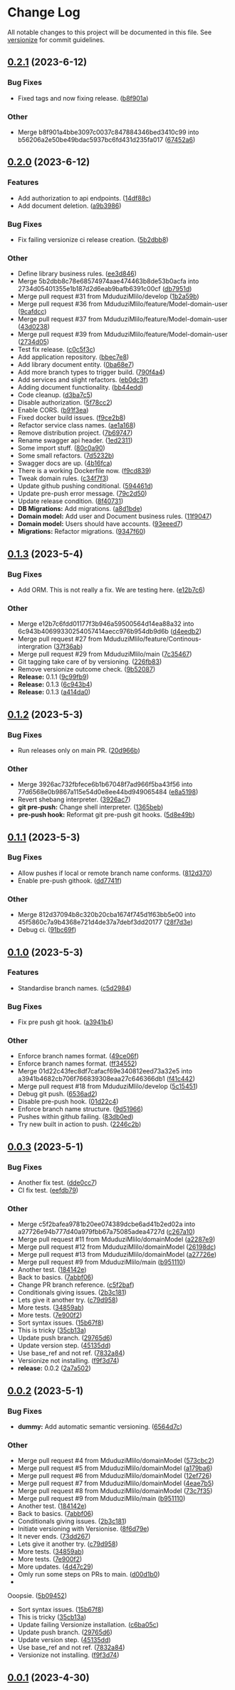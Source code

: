 # Change Log

All notable changes to this project will be documented in this file.
See [versionize](https://github.com/versionize/versionize) for commit guidelines.

<a name="0.2.1"></a>
## [0.2.1](https://www.github.com/MduduziMlilo/Inoversity.Library.WebApi/releases/tag/v0.2.1) (2023-6-12)

### Bug Fixes

* Fixed tags and now fixing release. ([b8f901a](https://www.github.com/MduduziMlilo/Inoversity.Library.WebApi/commit/b8f901a4bbe3097c0037c847884346bed3410c99))

### Other

* Merge b8f901a4bbe3097c0037c847884346bed3410c99 into b56206a2e50be49bdac5937bc6fd431d235fa017 ([67452a6](https://www.github.com/MduduziMlilo/Inoversity.Library.WebApi/commit/67452a63b60ecca3bedd625fa242c98232b4a42b))

<a name="0.2.0"></a>
## [0.2.0](https://www.github.com/MduduziMlilo/Inoversity.Library.WebApi/releases/tag/v0.2.0) (2023-6-12)

### Features

* Add authorization to api endpoints. ([14df88c](https://www.github.com/MduduziMlilo/Inoversity.Library.WebApi/commit/14df88c1425438af2facaa4dbe99d52fcdd06fc7))
* Add document deletion. ([a9b3986](https://www.github.com/MduduziMlilo/Inoversity.Library.WebApi/commit/a9b398626b663b721e4676a41f7f8871dd21f61b))

### Bug Fixes

* Fix failing versionize ci release creation. ([5b2dbb8](https://www.github.com/MduduziMlilo/Inoversity.Library.WebApi/commit/5b2dbb8c78e68574974aae474463b8de53b0acfa))

### Other

* Define library business rules. ([ee3d846](https://www.github.com/MduduziMlilo/Inoversity.Library.WebApi/commit/ee3d846e0bfd71c4d9c3c6d70d440f222470057c))
* Merge 5b2dbb8c78e68574974aae474463b8de53b0acfa into 2734d05401355e1b187d2d6eab9bafb6391c00cf ([db7951d](https://www.github.com/MduduziMlilo/Inoversity.Library.WebApi/commit/db7951d4f49799b254f38ee3d0191316ac25e258))
* Merge pull request #31 from MduduziMlilo/develop ([1b2a59b](https://www.github.com/MduduziMlilo/Inoversity.Library.WebApi/commit/1b2a59be1995fb214233dcb317f6a8c7e1be2ff6))
* Merge pull request #36 from MduduziMlilo/feature/Model-domain-user ([9cafdcc](https://www.github.com/MduduziMlilo/Inoversity.Library.WebApi/commit/9cafdcc872d9b0b1fcf913e67ae0294c2add9d67))
* Merge pull request #37 from MduduziMlilo/feature/Model-domain-user ([43d0238](https://www.github.com/MduduziMlilo/Inoversity.Library.WebApi/commit/43d0238b3cf19329e2cfadbb4619368df796a4ca))
* Merge pull request #39 from MduduziMlilo/feature/Model-domain-user ([2734d05](https://www.github.com/MduduziMlilo/Inoversity.Library.WebApi/commit/2734d05401355e1b187d2d6eab9bafb6391c00cf))
* Test fix release. ([c0c5f3c](https://www.github.com/MduduziMlilo/Inoversity.Library.WebApi/commit/c0c5f3c8ed269ac6607dcda2ecdfa438570500e0))
* Add application repository. ([bbec7e8](https://www.github.com/MduduziMlilo/Inoversity.Library.WebApi/commit/bbec7e826ba20845a7c57c6674e254355bde9565))
* Add library document entity. ([0ba68e7](https://www.github.com/MduduziMlilo/Inoversity.Library.WebApi/commit/0ba68e7f9bd4c3e89f28aac095f736f638ea1298))
* Add more branch types to trigger build. ([790f4a4](https://www.github.com/MduduziMlilo/Inoversity.Library.WebApi/commit/790f4a45f0b2e0107b34148556f2b86c08df483a))
* Add services and slight refactors. ([eb0dc3f](https://www.github.com/MduduziMlilo/Inoversity.Library.WebApi/commit/eb0dc3f668b49c138baaec0b8b9bba0807c6ee65))
* Adding document functionality. ([bb44edd](https://www.github.com/MduduziMlilo/Inoversity.Library.WebApi/commit/bb44edd4a26e4646d3a1927b0c81312e5bd3545c))
* Code cleanup. ([d3ba7c5](https://www.github.com/MduduziMlilo/Inoversity.Library.WebApi/commit/d3ba7c52c998874d152327c326043da27247bcc4))
* Disable authorization. ([5f78cc2](https://www.github.com/MduduziMlilo/Inoversity.Library.WebApi/commit/5f78cc2e34b4f2f52ae06c010e54f74d125f02b1))
* Enable CORS. ([b91f3ea](https://www.github.com/MduduziMlilo/Inoversity.Library.WebApi/commit/b91f3ea3f55c78427b2b25120d3564b7c9456a03))
* Fixed docker build issues. ([f9ce2b8](https://www.github.com/MduduziMlilo/Inoversity.Library.WebApi/commit/f9ce2b8a2b866708e1c1a5425c75d934e0715a9f))
* Refactor service class names. ([ae1a168](https://www.github.com/MduduziMlilo/Inoversity.Library.WebApi/commit/ae1a168774a774b548f0cbc2450723734da5b42c))
* Remove distribution project. ([7b69747](https://www.github.com/MduduziMlilo/Inoversity.Library.WebApi/commit/7b697478b16fd3bbb95653126c4aa879f25c9e79))
* Rename swagger api header. ([1ed2311](https://www.github.com/MduduziMlilo/Inoversity.Library.WebApi/commit/1ed2311854a8c067ac5c4d7d4c5dd56b1c167dbd))
* Some import stuff. ([80c0a90](https://www.github.com/MduduziMlilo/Inoversity.Library.WebApi/commit/80c0a90e511225aa71690ef9ea77d464192d30fe))
* Some small refactors. ([7d5232b](https://www.github.com/MduduziMlilo/Inoversity.Library.WebApi/commit/7d5232b86c4da309f651296736acd89aef6a2e96))
* Swagger docs are up. ([4b16fca](https://www.github.com/MduduziMlilo/Inoversity.Library.WebApi/commit/4b16fca5e11d40c6b1dccac499b766178e4208d4))
* There is a working Dockerfile now. ([f9cd839](https://www.github.com/MduduziMlilo/Inoversity.Library.WebApi/commit/f9cd839be7f57f313cc17c505762684900fbf09c))
* Tweak domain rules. ([c34f7f3](https://www.github.com/MduduziMlilo/Inoversity.Library.WebApi/commit/c34f7f3e88ac2dd8358939ce50e523cdee3c89a4))
* Update github pushing conditional. ([594461d](https://www.github.com/MduduziMlilo/Inoversity.Library.WebApi/commit/594461d719885753d40223a414438394efba1d10))
* Update pre-push error message. ([79c2d50](https://www.github.com/MduduziMlilo/Inoversity.Library.WebApi/commit/79c2d50024a332bcd195da6866110a7066049b8a))
* Update release condition. ([8f40731](https://www.github.com/MduduziMlilo/Inoversity.Library.WebApi/commit/8f407316da744a6d261a8aab1cdd6c1c5a653c04))
* **DB Migrations:** Add migrations. ([a8d1bde](https://www.github.com/MduduziMlilo/Inoversity.Library.WebApi/commit/a8d1bde6b88f53cecde90b0475375d85b97d10ba))
* **Domain model:** Add user and Document business rules. ([11f9047](https://www.github.com/MduduziMlilo/Inoversity.Library.WebApi/commit/11f90476311cbeedbd0bb5a35b136de10feb541c))
* **Domain model:** Users should have accounts. ([93eeed7](https://www.github.com/MduduziMlilo/Inoversity.Library.WebApi/commit/93eeed73f9fde50e06ab1402b3b343858867a60f))
* **Migrations:** Refactor migrations. ([9347f60](https://www.github.com/MduduziMlilo/Inoversity.Library.WebApi/commit/9347f60196dbd7c96af84d9b23c2187df94019d8))

<a name="0.1.3"></a>

## [0.1.3](https://www.github.com/MduduziMlilo/Inoversity.Library.WebApi/releases/tag/v0.1.3) (2023-5-4)

### Bug Fixes

* Add ORM. This is not really a fix. We are testing
  here. ([e12b7c6](https://www.github.com/MduduziMlilo/Inoversity.Library.WebApi/commit/e12b7c6fdd01177f3b946a59500564d14ea88a32))

### Other

* Merge e12b7c6fdd01177f3b946a59500564d14ea88a32 into
  6c943b40699330254057414aecc976b954db9d6b ([d4eedb2](https://www.github.com/MduduziMlilo/Inoversity.Library.WebApi/commit/d4eedb26058c8e3d26ed25266317950664db9935))
* Merge pull request #27 from
  MduduziMlilo/feature/Continous-intergration ([37f36ab](https://www.github.com/MduduziMlilo/Inoversity.Library.WebApi/commit/37f36ab1850ccd17e83923985757677367ee15ef))
* Merge pull request #29 from
  MduduziMlilo/main ([7c35467](https://www.github.com/MduduziMlilo/Inoversity.Library.WebApi/commit/7c354672a8f72a5b5f5b2980b9ed89eb51e7317d))
* Git tagging take care of by
  versioning. ([226fb83](https://www.github.com/MduduziMlilo/Inoversity.Library.WebApi/commit/226fb83dcf321ecd037833958bf62064cb5af4cb))
* Remove versionize outcome
  check. ([9b52087](https://www.github.com/MduduziMlilo/Inoversity.Library.WebApi/commit/9b520875b26bde81ea5a0173140533a8cb0d5f70))
* **Release:**
  0.1.1 ([9c99fb9](https://www.github.com/MduduziMlilo/Inoversity.Library.WebApi/commit/9c99fb96c3ed4272d60a5067addce66b0f187c91))
* **Release:**
  0.1.3 ([6c943b4](https://www.github.com/MduduziMlilo/Inoversity.Library.WebApi/commit/6c943b40699330254057414aecc976b954db9d6b))
* **Release:**
  0.1.3 ([a414da0](https://www.github.com/MduduziMlilo/Inoversity.Library.WebApi/commit/a414da0a8ab81981e838da28b0d1067933deae75))

<a name="0.1.2"></a>

## [0.1.2](https://www.github.com/MduduziMlilo/Inoversity.Library.WebApi/releases/tag/v0.1.2) (2023-5-3)

### Bug Fixes

* Run releases only on main
  PR. ([20d966b](https://www.github.com/MduduziMlilo/Inoversity.Library.WebApi/commit/20d966bbac4029a3fece77b5a78a4ba4bb9c0a21))

### Other

* Merge 3926ac732fbfece6b1b67048f7ad966f5ba43f56 into
  77d6568e0b9867a115e54d0e8ee44bd949065484 ([e8a5198](https://www.github.com/MduduziMlilo/Inoversity.Library.WebApi/commit/e8a519884af600a7a316ff7f0b08851190b76490))
* Revert shebang
  interpreter. ([3926ac7](https://www.github.com/MduduziMlilo/Inoversity.Library.WebApi/commit/3926ac732fbfece6b1b67048f7ad966f5ba43f56))
* **git pre-push:** Change shell
  interpreter. ([1365beb](https://www.github.com/MduduziMlilo/Inoversity.Library.WebApi/commit/1365beb04f7d8996b52b71cfdd6867e808502c54))
* **pre-push hook:** Reformat git pre-push git
  hooks. ([5d8e49b](https://www.github.com/MduduziMlilo/Inoversity.Library.WebApi/commit/5d8e49b777e71875cc32c8178344a6f0058bcc1c))

<a name="0.1.1"></a>

## [0.1.1](https://www.github.com/MduduziMlilo/Inoversity.Library.WebApi/releases/tag/v0.1.1) (2023-5-3)

### Bug Fixes

* Allow pushes if local or remote branch name
  conforms. ([812d370](https://www.github.com/MduduziMlilo/Inoversity.Library.WebApi/commit/812d37094b8c320b20cba1674f745d1f63bb5e00))
* Enable pre-push
  githook. ([dd7741f](https://www.github.com/MduduziMlilo/Inoversity.Library.WebApi/commit/dd7741f860ba565f856dec6574713a71185520b5))

### Other

* Merge 812d37094b8c320b20cba1674f745d1f63bb5e00 into
  45f5860c7a9b4368e721d4de37a7debf3dd20177 ([28f7d3e](https://www.github.com/MduduziMlilo/Inoversity.Library.WebApi/commit/28f7d3e4e0178b1142732a520325e64265278947))
* Debug
  ci. ([91bc69f](https://www.github.com/MduduziMlilo/Inoversity.Library.WebApi/commit/91bc69f32b260bbc3d4bd270f836734a1833fd23))

<a name="0.1.0"></a>

## [0.1.0](https://www.github.com/MduduziMlilo/Inoversity.Library.WebApi/releases/tag/v0.1.0) (2023-5-3)

### Features

* Standardise branch
  names. ([c5d2984](https://www.github.com/MduduziMlilo/Inoversity.Library.WebApi/commit/c5d2984d8636a8220ea9f107db8513abd0978cd9))

### Bug Fixes

* Fix pre push git
  hook. ([a3941b4](https://www.github.com/MduduziMlilo/Inoversity.Library.WebApi/commit/a3941b4682cb706f766839308eaa27c646366db1))

### Other

* Enforce branch names
  format. ([49ce06f](https://www.github.com/MduduziMlilo/Inoversity.Library.WebApi/commit/49ce06f37e6794c6456bad291230bd7c1aa3b24f))
* Enforce branch names
  format. ([ff34552](https://www.github.com/MduduziMlilo/Inoversity.Library.WebApi/commit/ff34552b4cf91f7d5be2a2e9dc6392889ea6320f))
* Merge 01d22c43fec8df7cafacf69e340812eed73a32e5 into
  a3941b4682cb706f766839308eaa27c646366db1 ([f41c442](https://www.github.com/MduduziMlilo/Inoversity.Library.WebApi/commit/f41c442549e4707211417cf134c0b14e353889b9))
* Merge pull request #18 from
  MduduziMlilo/develop ([5c15451](https://www.github.com/MduduziMlilo/Inoversity.Library.WebApi/commit/5c15451b64143e786f1e1bd62a1982532b4d0031))
* Debug git
  push. ([6536ad2](https://www.github.com/MduduziMlilo/Inoversity.Library.WebApi/commit/6536ad2fd1abf5333b7d72f356473b3bcea59f81))
* Disable pre-push
  hook. ([01d22c4](https://www.github.com/MduduziMlilo/Inoversity.Library.WebApi/commit/01d22c43fec8df7cafacf69e340812eed73a32e5))
* Enforce branch name
  structure. ([9d51966](https://www.github.com/MduduziMlilo/Inoversity.Library.WebApi/commit/9d519669e250ddbb941283bcb37ccb4a9e4e1e11))
* Pushes within github
  failing. ([83db0ed](https://www.github.com/MduduziMlilo/Inoversity.Library.WebApi/commit/83db0ede2126c2ef4b0634fd2f70959b7a87df02))
* Try new built in action to
  push. ([2246c2b](https://www.github.com/MduduziMlilo/Inoversity.Library.WebApi/commit/2246c2b430e9f4cbd5bfe508f54cb8aeabc9853b))

<a name="0.0.3"></a>

## [0.0.3](https://www.github.com/MduduziMlilo/Inoversity.Library.WebApi/releases/tag/v0.0.3) (2023-5-1)

### Bug Fixes

* Another fix
  test. ([dde0cc7](https://www.github.com/MduduziMlilo/Inoversity.Library.WebApi/commit/dde0cc757813703889655bdd6c30d005a9e88d51))
* CI fix
  test. ([eefdb79](https://www.github.com/MduduziMlilo/Inoversity.Library.WebApi/commit/eefdb79820a67bd4df26b060c227b968290a0827))

### Other

* Merge c5f2bafea9781b20ee074389dcbe6ad41b2ed02a into
  a27726e94b777d40a979fbb67a75085adea4727d ([c267a10](https://www.github.com/MduduziMlilo/Inoversity.Library.WebApi/commit/c267a1070d437c1e6eb86a5a43cc014b43c0d717))
* Merge pull request #11 from
  MduduziMlilo/domainModel ([a2287e9](https://www.github.com/MduduziMlilo/Inoversity.Library.WebApi/commit/a2287e93a59790d194cd2b10178d67ff881918e4))
* Merge pull request #12 from
  MduduziMlilo/domainModel ([26198dc](https://www.github.com/MduduziMlilo/Inoversity.Library.WebApi/commit/26198dccc3cb4321f6216e6e99fc74be90811b58))
* Merge pull request #13 from
  MduduziMlilo/domainModel ([a27726e](https://www.github.com/MduduziMlilo/Inoversity.Library.WebApi/commit/a27726e94b777d40a979fbb67a75085adea4727d))
* Merge pull request #9 from
  MduduziMlilo/main ([b951110](https://www.github.com/MduduziMlilo/Inoversity.Library.WebApi/commit/b951110d81012cac8742d7c42b1392cf7a119a0f))
* Another
  test. ([184142e](https://www.github.com/MduduziMlilo/Inoversity.Library.WebApi/commit/184142edfaec06f9b8e0a56ddadfaf29f72800bf))
* Back to
  basics. ([7abbf06](https://www.github.com/MduduziMlilo/Inoversity.Library.WebApi/commit/7abbf0688f00d9e74e519352200583aae045fd97))
* Change PR branch
  reference. ([c5f2baf](https://www.github.com/MduduziMlilo/Inoversity.Library.WebApi/commit/c5f2bafea9781b20ee074389dcbe6ad41b2ed02a))
* Conditionals giving
  issues. ([2b3c181](https://www.github.com/MduduziMlilo/Inoversity.Library.WebApi/commit/2b3c18150ab99fc8e022b4bcfb0573c219faee86))
* Lets give it another
  try. ([c79d958](https://www.github.com/MduduziMlilo/Inoversity.Library.WebApi/commit/c79d958737c1da116feed40d7b8c628cd141fe69))
* More
  tests. ([34859ab](https://www.github.com/MduduziMlilo/Inoversity.Library.WebApi/commit/34859ab8f13a16a1b0d2acbac2fea7392ade784b))
* More
  tests. ([7e900f2](https://www.github.com/MduduziMlilo/Inoversity.Library.WebApi/commit/7e900f2c9e483cd4cf2ea31a17158e32dc336c76))
* Sort syntax
  issues. ([15b67f8](https://www.github.com/MduduziMlilo/Inoversity.Library.WebApi/commit/15b67f846c99ca124b732353d02454403f62c78f))
* This is
  tricky ([35cb13a](https://www.github.com/MduduziMlilo/Inoversity.Library.WebApi/commit/35cb13a3c7f5fde9db84e23a55203eb6aa8ba496))
* Update push
  branch. ([29765d6](https://www.github.com/MduduziMlilo/Inoversity.Library.WebApi/commit/29765d65d2d20a0d3e0769956d0307588485b3dc))
* Update version
  step. ([45135dd](https://www.github.com/MduduziMlilo/Inoversity.Library.WebApi/commit/45135dd0ec89cf3717c256fb05f792ab42211de6))
* Use base_ref and not
  ref. ([7832a84](https://www.github.com/MduduziMlilo/Inoversity.Library.WebApi/commit/7832a8486db0ead5971a5b661ab1a6a724049ec6))
* Versionize not
  installing. ([f9f3d74](https://www.github.com/MduduziMlilo/Inoversity.Library.WebApi/commit/f9f3d74f8cd5897005717a6812f58852f4b1528e))
* **release:**
  0.0.2 ([2a7a502](https://www.github.com/MduduziMlilo/Inoversity.Library.WebApi/commit/2a7a502fde51e6e3805c08d63ed9a8ddaeb07ae9))

<a name="0.0.2"></a>

## [0.0.2](https://www.github.com/MduduziMlilo/Inoversity.Library.WebApi/releases/tag/v0.0.2) (2023-5-1)

### Bug Fixes

* **dummy:** Add automatic semantic
  versioning. ([6564d7c](https://www.github.com/MduduziMlilo/Inoversity.Library.WebApi/commit/6564d7c7c43ac906f9e2e5035e7ca148c8057efb))

### Other

* Merge pull request #4 from
  MduduziMlilo/domainModel ([573cbc2](https://www.github.com/MduduziMlilo/Inoversity.Library.WebApi/commit/573cbc242d0d45645f2eeb00f60b3e53b7e8ce6a))
* Merge pull request #5 from
  MduduziMlilo/domainModel ([a179ba6](https://www.github.com/MduduziMlilo/Inoversity.Library.WebApi/commit/a179ba6eda8e33259105b6a2ba8065e0b32f182b))
* Merge pull request #6 from
  MduduziMlilo/domainModel ([12ef726](https://www.github.com/MduduziMlilo/Inoversity.Library.WebApi/commit/12ef726324745f2a0815dc80c48eabc3a3ca86d3))
* Merge pull request #7 from
  MduduziMlilo/domainModel ([4eae7b5](https://www.github.com/MduduziMlilo/Inoversity.Library.WebApi/commit/4eae7b5e39e86ebbc08e7d12a484a56b7b0ec179))
* Merge pull request #8 from
  MduduziMlilo/domainModel ([73c7f35](https://www.github.com/MduduziMlilo/Inoversity.Library.WebApi/commit/73c7f356b0772983803aa7d15e29ead10d574a42))
* Merge pull request #9 from
  MduduziMlilo/main ([b951110](https://www.github.com/MduduziMlilo/Inoversity.Library.WebApi/commit/b951110d81012cac8742d7c42b1392cf7a119a0f))
* Another
  test. ([184142e](https://www.github.com/MduduziMlilo/Inoversity.Library.WebApi/commit/184142edfaec06f9b8e0a56ddadfaf29f72800bf))
* Back to
  basics. ([7abbf06](https://www.github.com/MduduziMlilo/Inoversity.Library.WebApi/commit/7abbf0688f00d9e74e519352200583aae045fd97))
* Conditionals giving
  issues. ([2b3c181](https://www.github.com/MduduziMlilo/Inoversity.Library.WebApi/commit/2b3c18150ab99fc8e022b4bcfb0573c219faee86))
* Initiate versioning with
  Versionise. ([8f6d79e](https://www.github.com/MduduziMlilo/Inoversity.Library.WebApi/commit/8f6d79e659462993edd3446f1fba18ccf9a3d38b))
* It never
  ends. ([73dd267](https://www.github.com/MduduziMlilo/Inoversity.Library.WebApi/commit/73dd2671bc0ec7adf3db0c55c67b7564d907b09a))
* Lets give it another
  try. ([c79d958](https://www.github.com/MduduziMlilo/Inoversity.Library.WebApi/commit/c79d958737c1da116feed40d7b8c628cd141fe69))
* More
  tests. ([34859ab](https://www.github.com/MduduziMlilo/Inoversity.Library.WebApi/commit/34859ab8f13a16a1b0d2acbac2fea7392ade784b))
* More
  tests. ([7e900f2](https://www.github.com/MduduziMlilo/Inoversity.Library.WebApi/commit/7e900f2c9e483cd4cf2ea31a17158e32dc336c76))
* More
  updates. ([4d47c29](https://www.github.com/MduduziMlilo/Inoversity.Library.WebApi/commit/4d47c29f4509cbab5fc97ebec270900415d93997))
* Omly run some steps on PRs to
  main. ([d00d1b0](https://www.github.com/MduduziMlilo/Inoversity.Library.WebApi/commit/d00d1b044ba2c7dd337217c748c9f28dff36cd7d))
*

Ooopsie. ([5b09452](https://www.github.com/MduduziMlilo/Inoversity.Library.WebApi/commit/5b094524c413696536975c236e21219d608118e3))

* Sort syntax
  issues. ([15b67f8](https://www.github.com/MduduziMlilo/Inoversity.Library.WebApi/commit/15b67f846c99ca124b732353d02454403f62c78f))
* This is
  tricky ([35cb13a](https://www.github.com/MduduziMlilo/Inoversity.Library.WebApi/commit/35cb13a3c7f5fde9db84e23a55203eb6aa8ba496))
* Update failing Versionize
  installation. ([c6ba05c](https://www.github.com/MduduziMlilo/Inoversity.Library.WebApi/commit/c6ba05c530e1c4f63d8993c318db6f9c5513426a))
* Update push
  branch. ([29765d6](https://www.github.com/MduduziMlilo/Inoversity.Library.WebApi/commit/29765d65d2d20a0d3e0769956d0307588485b3dc))
* Update version
  step. ([45135dd](https://www.github.com/MduduziMlilo/Inoversity.Library.WebApi/commit/45135dd0ec89cf3717c256fb05f792ab42211de6))
* Use base_ref and not
  ref. ([7832a84](https://www.github.com/MduduziMlilo/Inoversity.Library.WebApi/commit/7832a8486db0ead5971a5b661ab1a6a724049ec6))
* Versionize not
  installing. ([f9f3d74](https://www.github.com/MduduziMlilo/Inoversity.Library.WebApi/commit/f9f3d74f8cd5897005717a6812f58852f4b1528e))

<a name="0.0.1"></a>

## [0.0.1](https://www.github.com/MduduziMlilo/Inoversity.Library.WebApi/releases/tag/v0.0.1) (2023-4-30)

